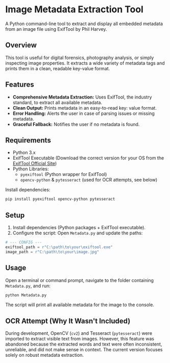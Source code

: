 
# Image Metadata Extraction Tool

A Python command-line tool to extract and display all embedded metadata from an image file using ExifTool by Phil Harvey.

## Overview

This tool is useful for digital forensics, photography analysis, or simply inspecting image properties. It extracts a wide variety of metadata tags and prints them in a clean, readable key-value format.

## Features

- **Comprehensive Metadata Extraction:** Uses ExifTool, the industry standard, to extract all available metadata.
- **Clean Output:** Prints metadata in an easy-to-read key: value format.
- **Error Handling:** Alerts the user in case of parsing issues or missing metadata.
- **Graceful Fallback:** Notifies the user if no metadata is found.

## Requirements

- Python 3.x
- ExifTool Executable (Download the correct version for your OS from the [ExifTool Official Site](https://exiftool.org/))
- Python Libraries:
	- `pyexiftool` (Python wrapper for ExifTool)
	- `opencv-python` & `pytesseract` (used for OCR attempts, see below)

Install dependencies:

```sh
pip install pyexiftool opencv-python pytesseract
```

## Setup

1. Install dependencies (Python packages + ExifTool executable).
2. Configure the script: Open `Metadata.py` and update the paths:

```python
# --- CONFIG ---
exiftool_path = r"C:\path\to\your\exiftool.exe"
image_path = r"C:\path\to\your\image.jpg"
```

## Usage

Open a terminal or command prompt, navigate to the folder containing `Metadata.py`, and run:

```sh
python Metadata.py
```

The script will print all available metadata for the image to the console.

## OCR Attempt (Why It Wasn't Included)

During development, OpenCV (`cv2`) and Tesseract (`pytesseract`) were imported to extract visible text from images. However, this feature was abandoned because the extracted words and text were often inconsistent, unreliable, and did not make sense in context. The current version focuses solely on robust metadata extraction.